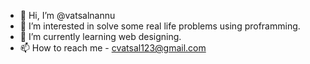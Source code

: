 - 👋 Hi, I’m @vatsalnannu
- 👀 I’m interested in solve some real life problems using proframming.
- 🌱 I’m currently learning web designing.
- 📫 How to reach me - cvatsal123@gmail.com

<!---
vatsalnannu/vatsalnannu is a ✨ special ✨ repository because its `README.md` (this file) appears on your GitHub profile.
You can click the Preview link to take a look at your changes.
--->
